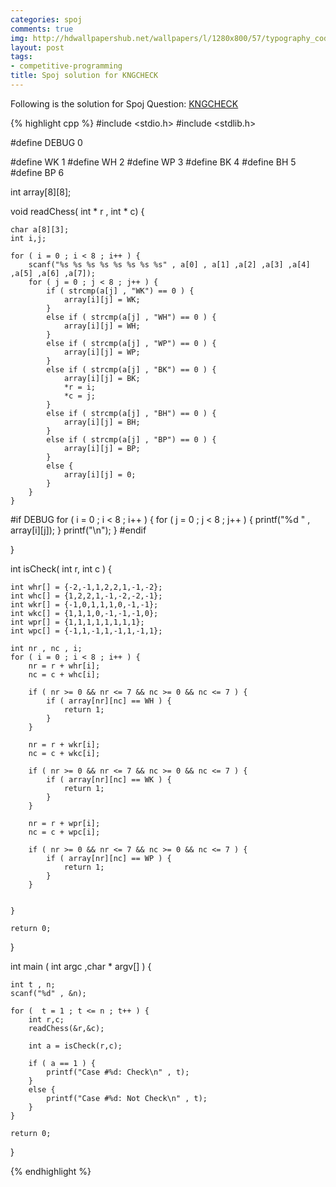 ```yaml
---
categories: spoj
comments: true
img: http://hdwallpapershub.net/wallpapers/l/1280x800/57/typography_code_javascript_black_background_programmer_syntax_1280x800_56614.jpg
layout: post
tags:
- competitive-programming
title: Spoj solution for KNGCHECK
---
```


Following is the solution for Spoj Question: [KNGCHECK](http://www.spoj.com/problems/KNGCHECK/)

{% highlight cpp %}
#include <stdio.h>
#include <stdlib.h>

#define DEBUG 0

#define WK 1
#define WH 2
#define WP 3
#define BK 4
#define BH 5
#define BP 6

int array[8][8];

void readChess( int * r , int * c) {

	char a[8][3];
	int i,j;

	for ( i = 0 ; i < 8 ; i++ ) {
		scanf("%s %s %s %s %s %s %s %s" , a[0] , a[1] ,a[2] ,a[3] ,a[4] ,a[5] ,a[6] ,a[7]);
		for ( j = 0 ; j < 8 ; j++ ) {
			if ( strcmp(a[j] , "WK") == 0 ) {
				array[i][j] = WK;
			}
			else if ( strcmp(a[j] , "WH") == 0 ) {
				array[i][j] = WH;
			}
			else if ( strcmp(a[j] , "WP") == 0 ) {
				array[i][j] = WP;
			}
			else if ( strcmp(a[j] , "BK") == 0 ) {
				array[i][j] = BK;
				*r = i;
				*c = j;
			}
			else if ( strcmp(a[j] , "BH") == 0 ) {
				array[i][j] = BH;
			}
			else if ( strcmp(a[j] , "BP") == 0 ) {
				array[i][j] = BP;
			}
			else {
				array[i][j] = 0;
			}
		}
	}

#if DEBUG
	for ( i = 0 ; i < 8 ; i++ ) {
		for ( j = 0 ; j < 8 ; j++ ) {
			printf("%d " , array[i][j]);
		}
		printf("\n");
	}
#endif
	
}

int isCheck( int r, int c ) {

	int whr[] = {-2,-1,1,2,2,1,-1,-2};
	int whc[] = {1,2,2,1,-1,-2,-2,-1};
	int wkr[] = {-1,0,1,1,1,0,-1,-1};
	int wkc[] = {1,1,1,0,-1,-1,-1,0};
	int wpr[] = {1,1,1,1,1,1,1,1};
	int wpc[] = {-1,1,-1,1,-1,1,-1,1};

	int nr , nc , i;
	for ( i = 0 ; i < 8 ; i++ ) {
		nr = r + whr[i];
		nc = c + whc[i];

		if ( nr >= 0 && nr <= 7 && nc >= 0 && nc <= 7 ) {
			if ( array[nr][nc] == WH ) {
				return 1;
			}
		}

		nr = r + wkr[i];
		nc = c + wkc[i];

		if ( nr >= 0 && nr <= 7 && nc >= 0 && nc <= 7 ) {
			if ( array[nr][nc] == WK ) {
				return 1;
			}
		}

		nr = r + wpr[i];
		nc = c + wpc[i];

		if ( nr >= 0 && nr <= 7 && nc >= 0 && nc <= 7 ) {
			if ( array[nr][nc] == WP ) {
				return 1;
			}
		}


	}

	return 0;


}

int main ( int argc ,char * argv[] ) {

	int t , n;
	scanf("%d" , &n);

	for (  t = 1 ; t <= n ; t++ ) {
		int r,c;
		readChess(&r,&c);

		int a = isCheck(r,c);

		if ( a == 1 ) {
			printf("Case #%d: Check\n" , t);
		}
		else {
			printf("Case #%d: Not Check\n" , t);
		}
	}

	return 0;
}

{% endhighlight %}